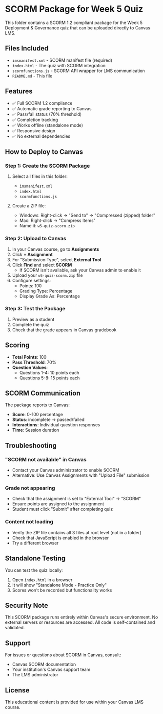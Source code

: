# SCORM Package for Week 5 Quiz

This folder contains a SCORM 1.2 compliant package for the Week 5 Deployment & Governance quiz that can be uploaded directly to Canvas LMS.

## Files Included

- `imsmanifest.xml` - SCORM manifest file (required)
- `index.html` - The quiz with SCORM integration
- `scormfunctions.js` - SCORM API wrapper for LMS communication
- `README.md` - This file

## Features

- ✅ Full SCORM 1.2 compliance
- ✅ Automatic grade reporting to Canvas
- ✅ Pass/fail status (70% threshold)
- ✅ Completion tracking
- ✅ Works offline (standalone mode)
- ✅ Responsive design
- ✅ No external dependencies

## How to Deploy to Canvas

### Step 1: Create the SCORM Package

1. Select all files in this folder:
   - `imsmanifest.xml`
   - `index.html`
   - `scormfunctions.js`

2. Create a ZIP file:
   - Windows: Right-click → "Send to" → "Compressed (zipped) folder"
   - Mac: Right-click → "Compress Items"
   - Name it: `w5-quiz-scorm.zip`

### Step 2: Upload to Canvas

1. In your Canvas course, go to **Assignments**
2. Click **+ Assignment**
3. For "Submission Type", select **External Tool**
4. Click **Find** and select **SCORM**
   - If SCORM isn't available, ask your Canvas admin to enable it
5. Upload your `w5-quiz-scorm.zip` file
6. Configure settings:
   - Points: 100
   - Grading Type: Percentage
   - Display Grade As: Percentage

### Step 3: Test the Package

1. Preview as a student
2. Complete the quiz
3. Check that the grade appears in Canvas gradebook

## Scoring

- **Total Points**: 100
- **Pass Threshold**: 70%
- **Question Values**:
  - Questions 1-4: 10 points each
  - Questions 5-8: 15 points each

## SCORM Communication

The package reports to Canvas:
- **Score**: 0-100 percentage
- **Status**: incomplete → passed/failed
- **Interactions**: Individual question responses
- **Time**: Session duration

## Troubleshooting

### "SCORM not available" in Canvas
- Contact your Canvas administrator to enable SCORM
- Alternative: Use Canvas Assignments with "Upload File" submission

### Grade not appearing
- Check that the assignment is set to "External Tool" → "SCORM"
- Ensure points are assigned to the assignment
- Student must click "Submit" after completing quiz

### Content not loading
- Verify the ZIP file contains all 3 files at root level (not in a folder)
- Check that JavaScript is enabled in the browser
- Try a different browser

## Standalone Testing

You can test the quiz locally:
1. Open `index.html` in a browser
2. It will show "Standalone Mode - Practice Only"
3. Scores won't be recorded but functionality works

## Security Note

This SCORM package runs entirely within Canvas's secure environment. No external servers or resources are accessed. All code is self-contained and validated.

## Support

For issues or questions about SCORM in Canvas, consult:
- Canvas SCORM documentation
- Your institution's Canvas support team
- The LMS administrator

## License

This educational content is provided for use within your Canvas LMS course.
